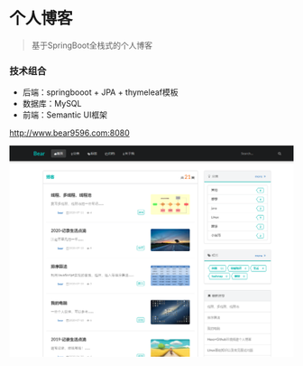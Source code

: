 # 个人博客
>  基于SpringBoot全栈式的个人博客

### 技术组合

* 后端：springbooot + JPA + thymeleaf模板
* 数据库：MySQL
* 前端：Semantic UI框架



http://www.bear9596.com:8080



![](.\src\main\resources\static\images\index.png)